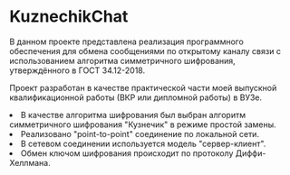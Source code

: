 # KuznechikChat
<p>В данном проекте представлена реализация программного обеспечения для обмена сообщениями по открытому каналу связи с использованием алгоритма симметричного шифрования, утверждённого в ГОСТ 34.12-2018.</p>
<p>Проект разработан в качестве практической части моей выпускной квалификационной работы (ВКР или дипломной работы) в ВУЗе.</p>
<li>В качестве алгоритма шифрования был выбран алгоритм симметричного шифрования "Кузнечик" в режиме простой замены.</li>
<li>Реализовано "point-to-point" соединение по локальной сети.</li>
<li>В сетевом соединении используется модель "сервер-клиент".</li>
<li>Обмен ключом шифрования происходит по протоколу Диффи-Хеллмана.</li>
